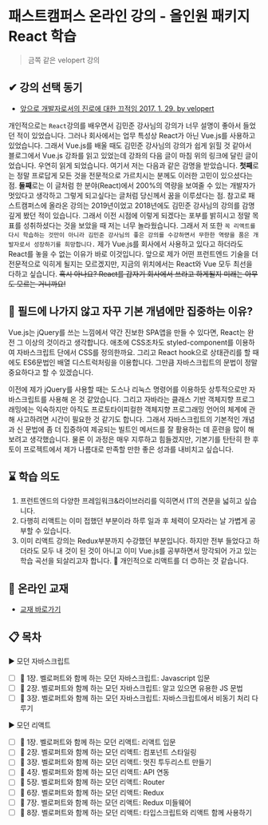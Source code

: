 # 패스트캠퍼스 온라인 강의 - 올인원 패키지 React 학습

> 금쪽 같은 velopert 강의

## ✔ 강의 선택 동기

- [앞으로 개발자로서의 진로에 대한 끄적임 2017. 1. 29. by velopert](https://velopert.com/3170)

개인적으로는 `React`강의를 배우면서 김민준 강사님의 강의가 너무 설명이 좋아서 들었던 적이 있었습니다. 
그러나 회사에서는 업무 특성상 React가 아닌 Vue.js를 사용하고 있었습니다.
그래서 Vue.js를 배울 때도 김민준 강사님의 강의가 쉽게 읽힐 것 같아서 블로그에서 Vue.js 강좌를 읽고 있었는데 강좌의 다음 글이 마침 위의 링크에 달린 글이었습니다. 우연히 읽게 되었습니다. 여기서 저는 다음과 같은 감명을 받았습니다.
**첫째**로는 정말 프로답게 모든 것을 전문적으로 가르치시는 분께도 이러한 고민이 있으셨다는 점.
**둘째**로는 이 글처럼 한 분야(React)에서 200%의 역량을 보여줄 수 있는 개발자가 멋있다고 생각하고 그렇게 되고싶다는 글처럼 당신께서 꿈을 이루셨다는 점.
참고로 패스트캠퍼스에 올라온 강의는 2019년이었고 2018년에도 김민준 강사님의 강의를 감명깊게 봤던 적이 있습니다. 그래서 이전 시점에 이렇게 되겠다는 포부를 밝히시고 정말 목표를 성취하셨다는 것을 보았을 때 저는 너무 놀라웠습니다.
그래서 저 또한 `꼭 리액트를 다시 학습하는 것만이 아니라 김민준 강사님의 좋은 강의를 수강하면서 무한한 역량을 품은 개발자로서 성장하기를 희망합니다.`
제가 Vue.js를 회사에서 사용하고 있다고 하더라도 React를 놓을 수 없는 이유가 바로 이것입니다.
앞으로 제가 어떤 프런트엔드 기술을 더 전문적으로 익히게 될지는 모르겠지만, 지금의 위치에서는 React와 Vue 모두 최선을 다하고 싶습니다.
~~혹시 아나요? React를 갑자기 회사에서 쓰라고 하게될지 미래는 아무도 모르는 거니까요!~~

## 🏈 필드에 나가지 않고 자꾸 기본 개념에만 집중하는 이유?

Vue.js는 jQuery를 쓰는 느낌에서 약간 진보한 SPA앱을 만들 수 있다면, React는 완전 그 이상의 것이라고 생각합니다. 애초에 CSS조차도 styled-component를 이용하여 자바스크립트 단에서 CSS를 정의한까요. 그리고 React hook으로 상태관리를 할 때에도 ES6문법인 배열 디스트럭처링을 이용합니다. 그만큼 자바스크립트의 문법이 정말 중요하다고 할 수 있겠습니다.

이전에 제가 jQuery를 사용할 때는 도스나 리눅스 명령어를 이용하듯 상투적으로만 자바스크립트를 사용해 온 것 같았습니다. 그리고 자바라는 클래스 기반 객체지향 프로그래밍에는 익숙하지만 아직도 프로토타이피컬한 객체지향 프로그래밍 언어의 체계에 관해 사고하려면 시간이 필요한 것 같기도 합니다. 그래서 자바스크립트의 기본적인 개념과 신 문법에 좀 더 집중하여 제공되는 빌트인 메서드를 잘 활용하는 데 훈련을 많이 해보려고 생각했습니다. 물론 이 과정은 매우 지루하고 힘들겠지만, 기본기를 탄탄히 한 후 토이 프로젝트에서 제가 나름대로 만족할 만한 좋은 성과를 내비치고 싶습니다. 

## ⌛ 학습 의도

1. 프런트엔드의 다양한 프레임워크&라이브러리를 익히면서 IT의 견문을 넓히고 싶습니다.
2. 다행히 리액트는 이미 접했던 부분이라 하루 일과 후 체력이 모자라는 날 가볍게 공부할 수 있습니다.
3. 이미 리액트 강의는 Redux부분까지 수강했던 부분입니다. 하지만 전부 들었다고 하더라도 모두 내 것이 된 것이 아니고 이미 Vue.js를 공부하면서 망각되어 가고 있는 학습 곡선을 되살리고자 합니다.
   👟 개인적으로 리액트를 더 😍하는 것 같습니다.

## 📕 온라인 교재

- [교재 바로가기](https://learnjs.vlpt.us/)

## 📋 목차

▶ 모던 자바스크립트

- [ ] 📌 1장. 벨로퍼트와 함께 하는 모던 자바스크립트: Javascript 입문
- [ ] 📌 2장. 벨로퍼트와 함께 하는 모던 자바스크립트: 알고 있으면 유용한 JS 문법
- [ ] 📌 3장. 벨로퍼트와 함께 하는 모던 자바스크립트: 자바스크립트에서 비동기 처리 다루기

▶ 모던 리액트

- [ ] 📌 1장. 벨로퍼트와 함께 하는 모던 리액트: 리액트 입문
- [ ] 📌 2장. 벨로퍼트와 함께 하는 모던 리액트: 컴포넌트 스타일링
- [ ] 📌 3장. 벨로퍼트와 함께 하는 모던 리액트: 멋진 투두리스트 만들기
- [ ] 📌 4장. 벨로퍼트와 함께 하는 모던 리액트: API 연동
- [ ] 📌 5장. 벨로퍼트와 함께 하는 모던 리액트: Router
- [ ] 📌 6장. 벨로퍼트와 함께 하는 모던 리액트: Redux
- [ ] 📌 7장. 벨로퍼트와 함께 하는 모던 리액트: Redux 미들웨어
- [ ] 📌 8장. 벨로퍼트와 함께 하는 모던 리액트: 타입스크립트와 리액트 함께 사용하기
